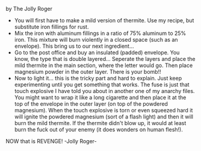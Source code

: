 by The Jolly Roger

- You will first have to make a mild version of thermite. Use my 
recipe, but substitute iron fillings for rust. 
- Mix the iron with aluminum fillings in a ratio of 75% aluminum 
to 25% iron. This mixture will burn violently in a closed space 
(such as an envelope). This bring us to our next ingredient...
- Go to the post office and buy an insulated (padded) envelope. 
You know, the type that is double layered... Seperate the layers 
and place the mild thermite in the main section, where the letter 
would go. Then place magnesium powder in the outer layer. There is 
your bomb!!
- Now to light it... this is the tricky part and hard to explain. 
Just keep experimenting until you get something that works. The 
fuse is just that touch explosive I have told you about in another 
one of my anarchy files. You might want to wrap it like a long 
cigarette and then place it at the top of the envelope in the 
outer layer (on top of the powdered magnesium). When the touch 
explosive is torn or even squeezed hard it will ignite the 
powdered magnesium (sort of a flash light) and then it will burn 
the mild thermite. If the thermite didn't blow up, it would at 
least burn the fuck out of your enemy (it does wonders on human 
flesh!). 

NOW that is REVENGE!                 -Jolly Roger-
